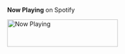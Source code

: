 **Now Playing** on Spotify

<a href="https://now-playing-profile.casassg1.vercel.app/now-playing?open">
    <img src="https://now-playing-profile.casassg1.vercel.app/now-playing" width="256" height="64" alt="Now Playing">
</a>
